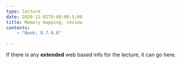 ```yaml
---
type: lecture
date: 2020-11-02T8:00:00-5:00
title: Memory mapping, review
contents:
    - "Book: 9.7-9.8"

---
```


If there is any **extended** web based info for the lecture, it can go here.

